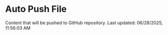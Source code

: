 # Auto Push File

Content that will be pushed to GitHub repository.
Last updated: 06/28/2025, 11:56:03 AM